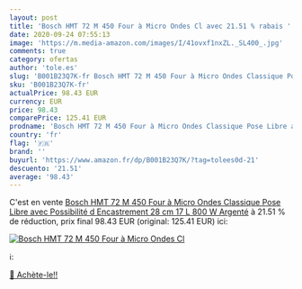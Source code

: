 ```yaml
---
layout: post
title: 'Bosch HMT 72 M 450 Four à Micro Ondes Cl avec 21.51 % rabais '
date: 2020-09-24 07:55:13
image: 'https://m.media-amazon.com/images/I/41ovxf1nxZL._SL400_.jpg'
comments: true
category: ofertas
author: 'tole.es'
slug: 'B001B23Q7K-fr Bosch HMT 72 M 450 Four à Micro Ondes Classique Pose Libre...'
sku: 'B001B23Q7K-fr'
actualPrice: 98.43 EUR
currency: EUR
price: 98.43
comparePrice: 125.41 EUR
prodname: 'Bosch HMT 72 M 450 Four à Micro Ondes Classique Pose Libre avec Possibilité d Encastrement 28 cm 17 L 800 W Argenté'
country: 'fr'
flag: '🇫🇷'
brand: ''
buyurl: 'https://www.amazon.fr/dp/B001B23Q7K/?tag=tolees0d-21'
descuento: '21.51'
average: '98.43'
---
```


C'est en vente [Bosch HMT 72 M 450 Four à Micro Ondes Classique Pose Libre avec Possibilité d Encastrement 28 cm 17 L 800 W Argenté](https://www.amazon.fr/dp/B001B23Q7K/?tag=tolees0d-21)  à  21.51 % de réduction, prix final  98.43 EUR (original: 125.41 EUR) ici:

[![Bosch HMT 72 M 450 Four à Micro Ondes Cl](https://m.media-amazon.com/images/I/41ovxf1nxZL._SL400_.jpg)](https://www.amazon.fr/dp/B001B23Q7K/?tag=tolees0d-21)

ℹ️:


[🛒 Achète-le!!](https://www.amazon.fr/dp/B001B23Q7K/?tag=tolees0d-21)
